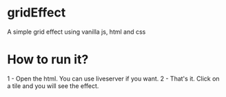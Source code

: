 # gridEffect
A simple grid effect using vanilla js, html and css

# How to run it?

1 - Open the html. You can use liveserver if you want.
2 - That's it. Click on a tile and you will see the effect.
